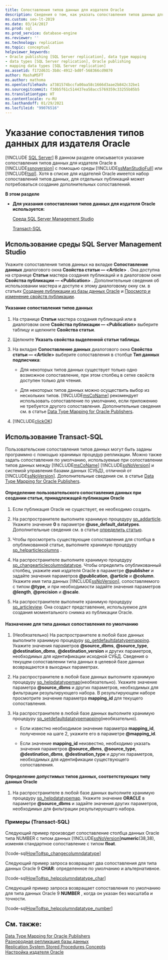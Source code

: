 ```yaml
---
title: Сопоставления типов данных для издателя Oracle
description: Сведения о том, как указать сопоставления типов данных для издателя Oracle в SQL Server с помощью SQL Server Management Studio (SSMS).
ms.custom: seo-lt-2019
ms.date: 03/14/2017
ms.prod: sql
ms.prod_service: database-engine
ms.reviewer: ''
ms.technology: replication
ms.topic: conceptual
helpviewer_keywords:
- Oracle publishing [SQL Server replication], data type mapping
- data types [SQL Server replication], Oracle publishing
- mapping data types [SQL Server replication]
ms.assetid: f172d631-3b8c-4912-bd0f-568366cd9870
author: MashaMSFT
ms.author: mathoma
ms.openlocfilehash: a7381574bccfa00aa58c1666d3aae2b842c32be1
ms.sourcegitcommit: f30b5f61c514437ea58acc5769359c33255b85b5
ms.translationtype: HT
ms.contentlocale: ru-RU
ms.lasthandoff: 01/29/2021
ms.locfileid: "99076516"
---
```

# <a name="specify-data-type-mappings-for-an-oracle-publisher"></a>Указание сопоставления типов данных для издателя Oracle
[!INCLUDE [SQL Server](../../../includes/applies-to-version/sqlserver.md)]
  В данном разделе описывается указание сопоставления типов данных для издателя Oracle в [!INCLUDE[ssnoversion](../../../includes/ssnoversion-md.md)] с помощью среды [!INCLUDE[ssManStudioFull](../../../includes/ssmanstudiofull-md.md)] или [!INCLUDE[tsql](../../../includes/tsql-md.md)]. Хотя в списке для издателей Oracle имеется набор сопоставлений типов данных, для отдельных публикаций может потребоваться создание дополнительных сопоставлений.  
  
 **В этом разделе**  
  
-   **Для указания сопоставления типов данных для издателя Oracle используется:**  
  
     [Среда SQL Server Management Studio](#SSMSProcedure)  
  
     [Transact-SQL](#TsqlProcedure)  
  
##  <a name="using-sql-server-management-studio"></a><a name="SSMSProcedure"></a> Использование среды SQL Server Management Studio  
 Укажите сопоставления типов данных на вкладке **Сопоставление данных** диалогового окна **Свойства статьи — \<Article>** . Она доступна на странице **Статьи** мастера создания публикаций и в диалоговом окне **Свойства публикации — \<Publication>** . Дополнительные сведения об использовании мастера и доступе к этому диалоговому окну см. в статьях [Создание публикации из базы данных Oracle](../../../relational-databases/replication/publish/create-a-publication-from-an-oracle-database.md) и [Просмотр и изменение свойств публикации](../../../relational-databases/replication/publish/view-and-modify-publication-properties.md).  
  
#### <a name="to-specify-a-data-type-mapping"></a>Указание сопоставления типов данных  
  
1.  На странице **Статьи** мастера создания публикаций или в диалоговом окне **Свойства публикации — \<Publication>** выберите таблицу и щелкните **Свойства статьи**.  
  
2.  Щелкните **Указать свойства выделенной статьи таблицы**.  
  
3.  На вкладке **Сопоставление данных** диалогового окна **Свойства статьи — \<Article>** выберите сопоставления в столбце **Тип данных подписчика**:  
  
    -   Для некоторых типов данных существует только одно возможное сопоставление, при этом столбец в сетке свойств доступен только для чтения.  
  
    -   Для некоторых типов данных можно осуществить выбор из нескольких типов. [!INCLUDE[msCoName](../../../includes/msconame-md.md)] рекомендует использовать сопоставление по умолчанию, если приложению не требуется другого сопоставления. Дополнительные сведения см. в статье [Data Type Mapping for Oracle Publishers](../../../relational-databases/replication/non-sql/data-type-mapping-for-oracle-publishers.md).  
  
4.  [!INCLUDE[clickOK](../../../includes/clickok-md.md)]  
  
##  <a name="using-transact-sql"></a><a name="TsqlProcedure"></a> Использование Transact-SQL  
 Пользовательские сопоставления типов данных могут быть заданы программно с помощью хранимых процедур репликации. Можно также задать сопоставления по умолчанию, используемые при сопоставлении типов данных между [!INCLUDE[msCoName](../../../includes/msconame-md.md)] [!INCLUDE[ssNoVersion](../../../includes/ssnoversion-md.md)] и системой управления базами данных (СУБД), отличной от [!INCLUDE[ssNoVersion](../../../includes/ssnoversion-md.md)]. Дополнительные сведения см. в статье [Data Type Mapping for Oracle Publishers](../../../relational-databases/replication/non-sql/data-type-mapping-for-oracle-publishers.md).  
  
#### <a name="to-define-custom-data-type-mappings-when-creating-an-article-belonging-to-an-oracle-publication"></a>Определение пользовательского сопоставления данных при создании статьи, принадлежащей публикации Oracle  
  
1.  Если публикация Oracle не существует, ее необходимо создать.  
  
2.  На распространителе выполните хранимую процедуру [sp_addarticle](../../../relational-databases/system-stored-procedures/sp-addarticle-transact-sql.md). Укажите значение **0** в параметре **\@use_default_datatypes**. Дополнительные сведения см. в статье [определить статью](../../../relational-databases/replication/publish/define-an-article.md).  
  
3.  Чтобы просмотреть существующие сопоставления для столбца в опубликованной статье, выполните хранимую процедуру [sp_helparticlecolumns](../../../relational-databases/system-stored-procedures/sp-helparticlecolumns-transact-sql.md) .  
  
4.  На распространителе выполните хранимую процедуру [sp_changearticlecolumndatatype](../../../relational-databases/system-stored-procedures/sp-changearticlecolumndatatype-transact-sql.md). Чтобы определить опубликованный столбец, укажите имя издателя Oracle в параметре **\@publisher** и задайте значения параметров **\@publication**, **\@article** и **\@column**. Укажите имя типа данных [!INCLUDE[ssNoVersion](../../../includes/ssnoversion-md.md)], сопоставляемого с типом **\@type**, и при необходимости задайте значения параметров **\@length**, **\@precision** и **\@scale**.  
  
5.  На распространителе выполните хранимую процедуру [sp_articleview](../../../relational-databases/system-stored-procedures/sp-articleview-transact-sql.md). Она создаст представление, используемое для создания моментального снимка из публикации Oracle.  
  
#### <a name="to-specify-a-mapping-as-the-default-mapping-for-a-data-type"></a>Назначение для типа данных сопоставления по умолчанию  
  
1.  (Необязательно) На распространителе в любой базе данных выполните хранимую процедуру [sp_getdefaultdatatypemapping](../../../relational-databases/system-stored-procedures/sp-getdefaultdatatypemapping-transact-sql.md). Укажите значения параметров **\@source_dbms**, **\@source_type**, **\@destination_dbms**, **\@destination_version** и других параметров, необходимых для идентификации исходной СУБД. Сведения о текущем сопоставлении типа данных в целевой базе данных возвращаются в выходных параметрах.  
  
2.  На распространителе в любой базе данных выполните хранимую процедуру [sp_helpdatatypemap](../../../relational-databases/system-stored-procedures/sp-helpdatatypemap-transact-sql.md)(необязательно). Укажите значение параметра **\@source_dbms** и других параметров, необходимых для фильтрации результирующего набора. В результирующем наборе просмотрите значение параметра **mapping_id** для текущего сопоставления.  
  
3.  На распространителе в любой базе данных выполните хранимую процедуру [sp_setdefaultdatatypemapping](../../../relational-databases/system-stored-procedures/sp-setdefaultdatatypemapping-transact-sql.md)(необязательно).  
  
    -   Если известно необходимое значение параметра **mapping_id**, полученное на шаге 2, укажите его в параметре **\@mapping_id**.  
  
    -   Если значение **mapping_id** неизвестно, необходимо указать значения параметров **\@source_dbms**, **\@source_type**, **\@destination_dbms**, **\@destination_type** и других параметров, необходимых для идентификации существующего сопоставления.  
  
#### <a name="to-find-valid-data-types-for-a-given-oracle-data-type"></a>Определение допустимых типов данных, соответствующих типу данных Oracle  
  
1.  На распространителе в любой базе данных выполните хранимую процедуру [sp_helpdatatypemap](../../../relational-databases/system-stored-procedures/sp-helpdatatypemap-transact-sql.md). Укажите значение **ORACLE** в параметре **\@source_dbms** и задайте значения других параметров, необходимых для фильтрации результирующего набора.  
  
###  <a name="examples-transact-sql"></a><a name="TsqlExample"></a> Примеры (Transact-SQL)  
 Следующий пример производит сопоставление столбца данных Oracle типа NUMBER с типом данных [!INCLUDE[ssNoVersion](../../../includes/ssnoversion-md.md)]**numeric**(38,38), изменяя стандартное сопоставление с типом **float**.  
  
 [!code-sql[HowTo#sp_changecolumndatatype](../../../relational-databases/replication/codesnippet/tsql/specify-data-type-mappin_1.sql)]  
  
 Следующий пример запроса возвращает два сопоставления для типа данных Oracle 9 **CHAR**: определенное по умолчанию и альтернативное.  
  
 [!code-sql[HowTo#sp_helpcolumndatatype_char](../../../relational-databases/replication/codesnippet/tsql/specify-data-type-mappin_2.sql)]  
  
 Следующий пример запроса возвращает сопоставления по умолчанию для типа данных Oracle 9 **NUMBER** , когда он указан без масштаба и точности.  
  
 [!code-sql[HowTo#sp_helpcolumndatatype_number](../../../relational-databases/replication/codesnippet/tsql/specify-data-type-mappin_3.sql)]  
  
## <a name="see-also"></a>См. также:  
 [Data Type Mapping for Oracle Publishers](../../../relational-databases/replication/non-sql/data-type-mapping-for-oracle-publishers.md)   
 [Разнородная репликация базы данных](../../../relational-databases/replication/non-sql/heterogeneous-database-replication.md)   
 [Replication System Stored Procedures Concepts](../../../relational-databases/replication/concepts/replication-system-stored-procedures-concepts.md)   
 [Настройка издателя Oracle](../../../relational-databases/replication/non-sql/configure-an-oracle-publisher.md)  
  
  
